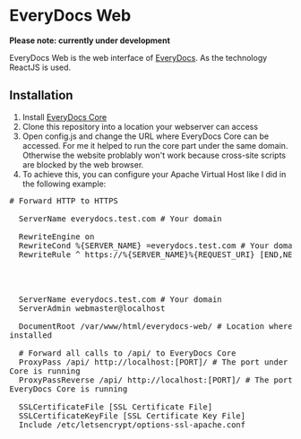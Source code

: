 # EveryDocs Web

**Please note: currently under development**

EveryDocs Web is the web interface of [EveryDocs](https://github.com/jonashellmann/everydocs-core). 
As the technology ReactJS is used. 

## Installation
1. Install [EveryDocs Core](https://github.com/jonashellmann/everydocs-core)
2. Clone this repository into a location your webserver can access
3. Open config.js and change the URL where EveryDocs Core can be accessed. For
   me it helped to run the core part under the same domain. Otherwise the
website problably won't work because cross-site scripts are blocked by the web
browser.
4. To achieve this, you can configure your Apache Virtual Host like I did in
   the following example:
<pre>
# Forward HTTP to HTTPS
<VirtualHost *:80>
  ServerName everydocs.test.com # Your domain

  RewriteEngine on
  RewriteCond %{SERVER_NAME} =everydocs.test.com # Your domain
  RewriteRule ^ https://%{SERVER_NAME}%{REQUEST_URI} [END,NE,R=permanent]
</VirtualHost>

<IfModule mod_ssl.c>
<VirtualHost *:443>
  ServerName everydocs.test.com # Your domain
  ServerAdmin webmaster@localhost

  DocumentRoot /var/www/html/everydocs-web/ # Location where EveryDocs Web is
installed
  
  # Forward all calls to /api/ to EveryDocs Core
  ProxyPass /api/ http://localhost:[PORT]/ # The port under which EveryDocs
Core is running
  ProxyPassReverse /api/ http://localhost:[PORT]/ # The port under which
EveryDocs Core is running

  SSLCertificateFile [SSL Certificate File]
  SSLCertificateKeyFile [SSL Certificate Key File]
  Include /etc/letsencrypt/options-ssl-apache.conf
</VirtualHost>
</IfModule>
</pre>
